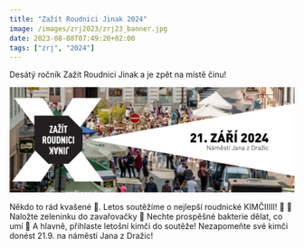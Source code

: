 ```yaml
---
title: "Zažít Roudnici Jinak 2024"
image: /images/zrj2023/zrj23_banner.jpg
date: 2023-08-08T07:49:20+02:00
tags: ["zrj", "2024"]
---
```


Desátý ročník Zažít Roudnici Jinak a je zpět na místě činu!

![Desaty Rocnik](deset.jpg)

Někdo to rád kvašené 🤭. Letos soutěžíme o nejlepší roudnické KIMČIIIII! 🥬
🥛 Naložte zeleninku do zavařovačky
🦠 Nechte prospěšné bakterie dělat, co umí
🥇 A hlavně, přihlaste letošní kimči do soutěže!
Nezapomeňte své kimči donést 21.9. na náměstí Jana z Dražic!
